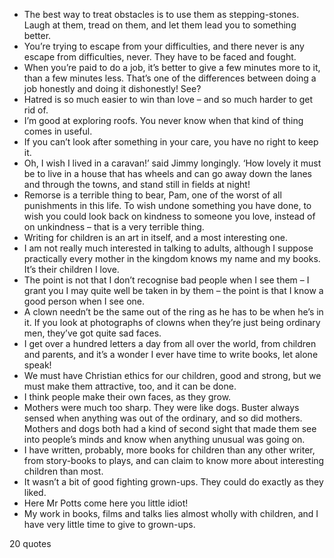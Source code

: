  - The best way to treat obstacles is to use them as stepping-stones. Laugh at them, tread on them, and let them lead you to something better.
 - You’re trying to escape from your difficulties, and there never is any escape from difficulties, never. They have to be faced and fought.
 - When you’re paid to do a job, it’s better to give a few minutes more to it, than a few minutes less. That’s one of the differences between doing a job honestly and doing it dishonestly! See?
 - Hatred is so much easier to win than love – and so much harder to get rid of.
 - I’m good at exploring roofs. You never know when that kind of thing comes in useful.
 - If you can’t look after something in your care, you have no right to keep it.
 - Oh, I wish I lived in a caravan!’ said Jimmy longingly. ‘How lovely it must be to live in a house that has wheels and can go away down the lanes and through the towns, and stand still in fields at night!
 - Remorse is a terrible thing to bear, Pam, one of the worst of all punishments in this life. To wish undone something you have done, to wish you could look back on kindness to someone you love, instead of on unkindness – that is a very terrible thing.
 - Writing for children is an art in itself, and a most interesting one.
 - I am not really much interested in talking to adults, although I suppose practically every mother in the kingdom knows my name and my books. It’s their children I love.
 - The point is not that I don’t recognise bad people when I see them – I grant you I may quite well be taken in by them – the point is that I know a good person when I see one.
 - A clown needn’t be the same out of the ring as he has to be when he’s in it. If you look at photographs of clowns when they’re just being ordinary men, they’ve got quite sad faces.
 - I get over a hundred letters a day from all over the world, from children and parents, and it’s a wonder I ever have time to write books, let alone speak!
 - We must have Christian ethics for our children, good and strong, but we must make them attractive, too, and it can be done.
 - I think people make their own faces, as they grow.
 - Mothers were much too sharp. They were like dogs. Buster always sensed when anything was out of the ordinary, and so did mothers. Mothers and dogs both had a kind of second sight that made them see into people’s minds and know when anything unusual was going on.
 - I have written, probably, more books for children than any other writer, from story-books to plays, and can claim to know more about interesting children than most.
 - It wasn’t a bit of good fighting grown-ups. They could do exactly as they liked.
 - Here Mr Potts come here you little idiot!
 - My work in books, films and talks lies almost wholly with children, and I have very little time to give to grown-ups.

20 quotes